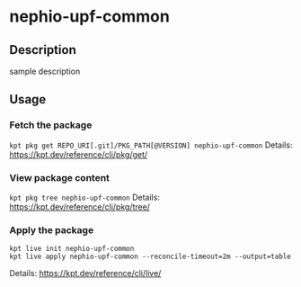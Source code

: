# nephio-upf-common

## Description
sample description

## Usage

### Fetch the package
`kpt pkg get REPO_URI[.git]/PKG_PATH[@VERSION] nephio-upf-common`
Details: https://kpt.dev/reference/cli/pkg/get/

### View package content
`kpt pkg tree nephio-upf-common`
Details: https://kpt.dev/reference/cli/pkg/tree/

### Apply the package
```
kpt live init nephio-upf-common
kpt live apply nephio-upf-common --reconcile-timeout=2m --output=table
```
Details: https://kpt.dev/reference/cli/live/
